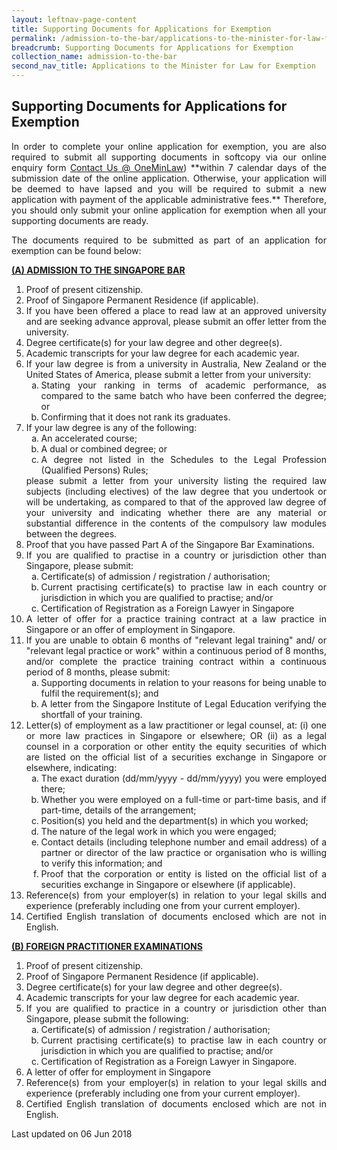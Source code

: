 ```yaml
---
layout: leftnav-page-content
title: Supporting Documents for Applications for Exemption
permalink: /admission-to-the-bar/applications-to-the-minister-for-law-for-exemption/supporting-documents/
breadcrumb: Supporting Documents for Applications for Exemption
collection_name: admission-to-the-bar
second_nav_title: Applications to the Minister for Law for Exemption
---
```


<style>
ol li .alpha li {list-style-type: lower-alpha;}
</style>

Supporting Documents for Applications for Exemption
---

<p style="text-align: justify">In order to complete your online application for exemption, you are also required to submit all supporting documents in softcopy via our online enquiry form <a href="https://www.mlaw.gov.sg/eservices/enquiry/" target="_blank">Contact Us @ OneMinLaw</a>) **within 7 calendar days of the submission date of the online application. Otherwise, your application will be deemed to have lapsed and you will be required to submit a new application with payment of the applicable administrative fees.** Therefore, you should only submit your online application for exemption when all your supporting documents are ready.</p>

<p style="text-align: justify">The documents required to be submitted as part of an application for exemption can be found below:</p>

<b><u>(A) ADMISSION TO THE SINGAPORE BAR</u></b>

<ol>
  <li style="text-align: justify">Proof of present citizenship.</li>
  <li style="text-align: justify">Proof of Singapore Permanent Residence (if applicable).</li>
  <li style="text-align: justify">If you have been offered a place to read law at an approved university and are seeking advance approval, please submit an offer letter from the university.</li>
  <li style="text-align: justify">Degree certificate(s) for your law degree and other degree(s).</li>
  <li style="text-align: justify">Academic transcripts for your law degree for each academic year.</li>
  <li style="text-align: justify">If your law degree is from a university in Australia, New Zealand or the United States of America, please submit a letter from your university: 
    <ol class="alpha">
      <li style="text-align: justify">Stating your ranking in terms of academic performance, as compared to the same batch who have been conferred the degree; or</li>
      <li style="text-align: justify">Confirming that it does not rank its graduates.</li>
    </ol>
  </li>
  <li style="text-align: justify">If your law degree is any of the following:
    <ol class="alpha">
      <li style="text-align: justify">An accelerated course;</li>
      <li style="text-align: justify">A dual or combined degree; or </li>
      <li style="text-align: justify">A degree not listed in the Schedules to the Legal Profession (Qualified Persons) Rules;</li>
    </ol>
    please submit a letter from your university listing the required law subjects (including electives) of the law degree that you undertook or will be undertaking, as compared to that of the approved law degree of your university and indicating whether there are any material or substantial difference in the contents of the compulsory law modules between the degrees.
  </li>
  <li style="text-align: justify">Proof that you have passed Part A of the Singapore Bar Examinations.</li>
  <li style="text-align: justify">If you are qualified to practise in a country or jurisdiction other than Singapore, please submit:
    <ol class="alpha">
      <li style="text-align: justify">Certificate(s) of admission / registration / authorisation; </li>
      <li style="text-align: justify">Current practising certificate(s) to practise law in each country or jurisdiction in which you are qualified to practise; and/or</li>
      <li style="text-align: justify">Certification of Registration as a Foreign Lawyer in Singapore</li>
    </ol>
  </li>
  <li style="text-align: justify">A letter of offer for a practice training contract at a law practice in Singapore or an offer of employment in Singapore.</li>
  <li style="text-align: justify">If you are unable to obtain 6 months of "relevant legal training" and/ or "relevant legal practice or work" within a continuous period of 8 months, and/or complete the practice training contract within a continuous period of 8 months, please submit:
    <ol class="alpha">
      <li style="text-align: justify">Supporting documents in relation to your reasons for being unable to fulfil the requirement(s); and</li>
      <li style="text-align: justify">A letter from the Singapore Institute of Legal Education verifying the shortfall of your training.</li>
    </ol>
  </li>
  <li style="text-align: justify">Letter(s) of employment as a law practitioner or legal counsel, at: (i) one or more law practices in Singapore or elsewhere; OR (ii) as a legal counsel in a corporation or other entity the equity securities of which are listed on the official list of a securities exchange in Singapore or elsewhere, indicating:
    <ol class="alpha">
      <li style="text-align: justify">The exact duration (dd/mm/yyyy - dd/mm/yyyy) you were employed there; </li>
      <li style="text-align: justify">Whether you were employed on a full-time or part-time basis, and if part-time, details of the arrangement;</li>
      <li style="text-align: justify">Position(s) you held and the department(s) in which you worked; </li>
      <li style="text-align: justify">The nature of the legal work in which you were engaged;</li>
      <li style="text-align: justify">Contact details (including telephone number and email address) of a partner or director of the law practice or organisation who is willing to verify this information; and</li>
      <li>Proof that the corporation or entity is listed on the official list of a securities exchange in Singapore or elsewhere (if applicable).</li>
    </ol>
  </li>
  <li style="text-align: justify">Reference(s) from your employer(s) in relation to your legal skills and experience (preferably including one from your current employer).</li>
  <li style="text-align: justify">Certified English translation of documents enclosed which are not in English.</li>
</ol>

<b><u>(B) FOREIGN PRACTITIONER EXAMINATIONS</u></b>

<ol>
  <li style="text-align: justify">Proof of present citizenship.</li>
  <li style="text-align: justify">Proof of Singapore Permanent Residence (if applicable).</li>
  <li style="text-align: justify">Degree certificate(s) for your law degree and other degree(s).</li>
  <li style="text-align: justify">Academic transcripts for your law degree for each academic year.</li>
  <li style="text-align: justify">If you are qualified to practice in a country or jurisdiction other than Singapore, please submit the following:
    <ol class="alpha">
      <li style="text-align: justify">Certificate(s) of admission / registration / authorisation; </li>
      <li style="text-align: justify">Current practising certificate(s) to practise law in each country or jurisdiction in which you are qualified to practise; and/or</li>
      <li style="text-align: justify">Certification of Registration as a Foreign Lawyer in Singapore.</li>
    </ol>
  </li>
  <li style="text-align: justify">A letter of offer for employment in Singapore</li>
  <li style="text-align: justify">Reference(s) from your employer(s) in relation to your legal skills and experience (preferably including one from your current employer).</li>
  <li style="text-align: justify">Certified English translation of documents enclosed which are not in English.</li>
</ol>

<p class="right-side-updated">Last updated on 06 Jun 2018</p> 
